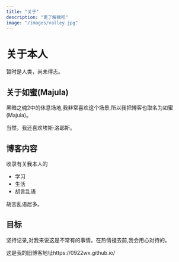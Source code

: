 ```yaml
---
title: "关于"
description: "更了解我吧"
image: "/images/valley.jpg"
---
```


# 关于本人

暂时是人类，尚未得志。

## 关于如蜜(Majula)

黑暗之魂2中的休息场地,我非常喜欢这个场景,所以我把博客也取名为如蜜(Majula)。

当然，我还喜欢埃斯·洛耶斯。

## 博客内容

收录有关我本人的

- 学习
- 生活
- 胡言乱语

胡言乱语居多。

## 目标

坚持记录,对我来说这是不常有的事情。在热情褪去前,我会用心对待的。

这是我的旧博客地址https://0922wx.github.io/
